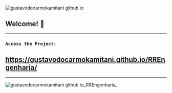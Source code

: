 ![gustavodocarmokamitani github io](https://user-images.githubusercontent.com/26381791/156616874-ab199e73-9df2-4dfe-86f2-bffb41c43198.png)
## Welcome! 👋
--------------------------------------------------------------------------

### `Access the Project:`

## https://gustavodocarmokamitani.github.io/RREngenharia/

--------------------------------------------------------------------------

![gustavodocarmokamitani github io_RREngenharia_](https://user-images.githubusercontent.com/26381791/156615589-c878f5d4-9847-4f54-b3dd-8f2bda011d33.png)

